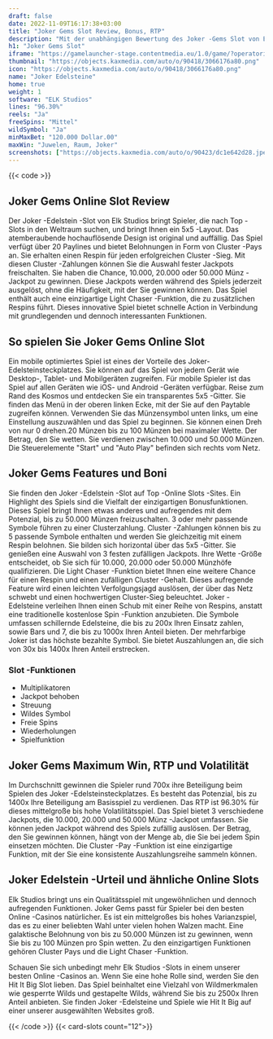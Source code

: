 ```yaml
---
draft: false
date: 2022-11-09T16:17:38+03:00
title: "Joker Gems Slot Review, Bonus, RTP"
description: "Mit der unabhängigen Bewertung des Joker -Gems Slot von Elk Studios können Sie kostenlos oder echtes Geld spielen und hier einen Bonus erhalten!"
h1: "Joker Gems Slot"
iframe: "https://gamelauncher-stage.contentmedia.eu/1.0/game/?operatorid=44&mode=demo&currency=EUR&device=desktop&token=webdemo&language=en_gb&gameid=10027"
thumbnail: "https://objects.kaxmedia.com/auto/o/90418/3066176a80.png"
icon: "https://objects.kaxmedia.com/auto/o/90418/3066176a80.png"
name: "Joker Edelsteine"
home: true
weight: 1
software: "ELK Studios"
lines: "96.30%"
reels: "Ja"
freeSpins: "Mittel"
wildSymbol: "Ja"
minMaxBet: "120.000 Dollar.00"
maxWin: "Juwelen, Raum, Joker"
screenshots: ["https://objects.kaxmedia.com/auto/o/90423/dc1e642d28.jpeg"]
---
```


{{< code >}}<h2>Joker Gems Online Slot Review</h2><p>Der Joker -Edelstein -Slot von Elk Studios bringt Spieler, die nach Top -Slots in den Weltraum suchen, und bringt Ihnen ein 5x5 -Layout. Das atemberaubende hochauflösende Design ist original und auffällig. Das Spiel verfügt über 20 Paylines und bietet Belohnungen in Form von Cluster -Pays an. Sie erhalten einen Respin für jeden erfolgreichen Cluster -Sieg. Mit diesen Cluster -Zahlungen können Sie die Auswahl fester Jackpots freischalten. Sie haben die Chance, 10.000, 20.000 oder 50.000 Münz -Jackpot zu gewinnen. Diese Jackpots werden während des Spiels jederzeit ausgelöst, ohne die Häufigkeit, mit der Sie gewinnen können. Das Spiel enthält auch eine einzigartige Light Chaser -Funktion, die zu zusätzlichen Respins führt. Dieses innovative Spiel bietet schnelle Action in Verbindung mit grundlegenden und dennoch interessanten Funktionen.</p><h2>So spielen Sie Joker Gems Online Slot</h2><p>Ein mobile optimiertes Spiel ist eines der Vorteile des Joker-Edelsteinsteckplatzes. Sie können auf das Spiel von jedem Gerät wie Desktop-, Tablet- und Mobilgeräten zugreifen. Für mobile Spieler ist das Spiel auf allen Geräten wie iOS- und Android -Geräten verfügbar. Reise zum Rand des Kosmos und entdecken Sie ein transparentes 5x5 -Gitter. Sie finden das Menü in der oberen linken Ecke, mit der Sie auf den Paytable zugreifen können. Verwenden Sie das Münzensymbol unten links, um eine Einstellung auszuwählen und das Spiel zu beginnen. Sie können einen Dreh von nur 0 drehen.20 Münzen bis zu 100 Münzen bei maximaler Wette. Der Betrag, den Sie wetten. Sie verdienen zwischen 10.000 und 50.000 Münzen. Die Steuerelemente "Start" und "Auto Play" befinden sich rechts vom Netz.</p><h2>Joker Gems Features und Boni</h2><p>Sie finden den Joker -Edelstein -Slot auf Top -Online Slots -Sites. Ein Highlight des Spiels sind die Vielfalt der einzigartigen Bonusfunktionen. Dieses Spiel bringt Ihnen etwas anderes und aufregendes mit dem Potenzial, bis zu 50.000 Münzen freizuschalten. 3 oder mehr passende Symbole führen zu einer Clusterzahlung. Cluster -Zahlungen können bis zu 5 passende Symbole enthalten und werden Sie gleichzeitig mit einem Respin belohnen. Sie bilden sich horizontal über das 5x5 -Gitter. Sie genießen eine Auswahl von 3 festen zufälligen Jackpots. Ihre Wette -Größe entscheidet, ob Sie sich für 10.000, 20.000 oder 50.000 Münzhöfe qualifizieren. Die Light Chaser -Funktion bietet Ihnen eine weitere Chance für einen Respin und einen zufälligen Cluster -Gehalt. Dieses aufregende Feature wird einen leichten Verfolgungsjagd auslösen, der über das Netz schwebt und einen hochwertigen Cluster-Sieg beleuchtet. Joker -Edelsteine verleihen Ihnen einen Schub mit einer Reihe von Respins, anstatt eine traditionelle kostenlose Spin -Funktion anzubieten. Die Symbole umfassen schillernde Edelsteine, die bis zu 200x Ihren Einsatz zahlen, sowie Bars und 7, die bis zu 1000x Ihren Anteil bieten. Der mehrfarbige Joker ist das höchste bezahlte Symbol. Sie bietet Auszahlungen an, die sich von 30x bis 1400x Ihren Anteil erstrecken.</p><p></p><h3>
Slot -Funktionen</h3><ul>
<li></span>
Multiplikatoren</li>
<li></span>
Jackpot behoben</li>
<li></span>
Streuung</li>
<li></span>
Wildes Symbol</li>
<li></span>
Freie Spins</li>
<li></span>
Wiederholungen</li>
<li></span>
Spielfunktion</li></ul><h2>Joker Gems Maximum Win, RTP und Volatilität</h2><p>Im Durchschnitt gewinnen die Spieler rund 700x ihre Beteiligung beim Spielen des Joker -Edelsteinsteckplatzes. Es besteht das Potenzial, bis zu 1400x Ihre Beteiligung am Basisspiel zu verdienen. Das RTP ist 96.30% für dieses mittelgroße bis hohe Volatilitätsspiel. Das Spiel bietet 3 verschiedene Jackpots, die 10.000, 20.000 und 50.000 Münz -Jackpot umfassen. Sie können jeden Jackpot während des Spiels zufällig auslösen. Der Betrag, den Sie gewinnen können, hängt von der Menge ab, die Sie bei jedem Spin einsetzen möchten. Die Cluster -Pay -Funktion ist eine einzigartige Funktion, mit der Sie eine konsistente Auszahlungsreihe sammeln können.</p><h2>Joker Edelstein -Urteil und ähnliche Online Slots</h2><p>Elk Studios bringt uns ein Qualitätsspiel mit ungewöhnlichen und dennoch aufregenden Funktionen. Joker Gems passt für Spieler bei den besten Online -Casinos natürlicher. Es ist ein mittelgroßes bis hohes Varianzspiel, das es zu einer beliebten Wahl unter vielen hohen Walzen macht. Eine galaktische Belohnung von bis zu 50.000 Münzen ist zu gewinnen, wenn Sie bis zu 100 Münzen pro Spin wetten. Zu den einzigartigen Funktionen gehören Cluster Pays und die Light Chaser -Funktion.</p><p>Schauen Sie sich unbedingt mehr Elk Studios -Slots in einem unserer besten Online -Casinos an. Wenn Sie eine hohe Rolle sind, werden Sie den Hit It Big Slot lieben. Das Spiel beinhaltet eine Vielzahl von Wildmerkmalen wie gesperrte Wilds und gestapelte Wilds, während Sie bis zu 2500x Ihren Anteil anbieten. Sie finden Joker -Edelsteine und Spiele wie Hit It Big auf einer unserer ausgewählten Websites groß.</p>{{< /code >}}
{{< card-slots count="12">}}